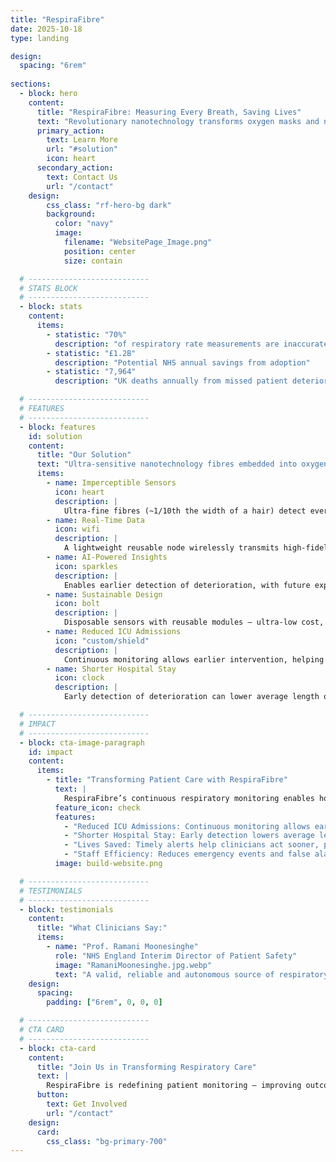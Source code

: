 ```yaml
---
title: "RespiraFibre"
date: 2025-10-18
type: landing

design:
  spacing: "6rem"
  
sections:
  - block: hero
    content:
      title: "RespiraFibre: Measuring Every Breath, Saving Lives"
      text: "Revolutionary nanotechnology transforms oxygen masks and nasal cannulae into life-saving sensors — continuous, unobtrusive respiratory monitoring for earlier detection of patient deterioration."
      primary_action:
        text: Learn More
        url: "#solution"
        icon: heart
      secondary_action:
        text: Contact Us
        url: "/contact"
    design:
        css_class: "rf-hero-bg dark"
        background:
          color: "navy"
          image:
            filename: "WebsitePage_Image.png"
            position: center
            size: contain

  # ---------------------------
  # STATS BLOCK
  # ---------------------------
  - block: stats
    content:
      items:
        - statistic: "70%"
          description: "of respiratory rate measurements are inaccurate"
        - statistic: "£1.2B"
          description: "Potential NHS annual savings from adoption"
        - statistic: "7,964"
          description: "UK deaths annually from missed patient deterioration"

  # ---------------------------
  # FEATURES
  # ---------------------------
  - block: features
    id: solution
    content:
      title: "Our Solution"
      text: "Ultra-sensitive nanotechnology fibres embedded into oxygen-delivery devices for accurate, continuous respiratory monitoring."
      items:
        - name: Imperceptible Sensors
          icon: heart
          description: |
            Ultra-fine fibres (~1/10th the width of a hair) detect every breath without discomfort or workflow disruption.
        - name: Real-Time Data
          icon: wifi
          description: |
            A lightweight reusable node wirelessly transmits high-fidelity breathing data to secure hospital systems (e.g. EPIC).
        - name: AI-Powered Insights
          icon: sparkles
          description: |
            Enables earlier detection of deterioration, with future expansion to classify cough, speech, and shortness of breath.
        - name: Sustainable Design
          icon: bolt
          description: |
            Disposable sensors with reusable modules — ultra-low cost, zero electronic waste, scalable globally.
        - name: Reduced ICU Admissions
          icon: "custom/shield"
          description: |
            Continuous monitoring allows earlier intervention, helping to reduce ICU admissions and improve patient outcomes.
        - name: Shorter Hospital Stay
          icon: clock
          description: |
            Early detection of deterioration can lower average length of stay (LoS), freeing beds and reducing costs.

  # ---------------------------
  # IMPACT
  # ---------------------------
  - block: cta-image-paragraph
    id: impact
    content:
      items:
        - title: "Transforming Patient Care with RespiraFibre"
          text: |
            RespiraFibre’s continuous respiratory monitoring enables hospitals to intervene earlier, reduce critical events, and improve patient outcomes. By integrating seamlessly into hospital workflows, it empowers clinicians and protects patients.
          feature_icon: check
          features:
            - "Reduced ICU Admissions: Continuous monitoring allows early interventions, preventing deterioration that requires ICU care."
            - "Shorter Hospital Stay: Early detection lowers average length of stay, freeing beds and reducing hospital costs."
            - "Lives Saved: Timely alerts help clinicians act sooner, preventing complications and saving lives."
            - "Staff Efficiency: Reduces emergency events and false alarms, allowing staff to focus on patient care."
          image: build-website.png

  # ---------------------------
  # TESTIMONIALS
  # ---------------------------
  - block: testimonials
    content:
      title: "What Clinicians Say:"
      items:
        - name: "Prof. Ramani Moonesinghe"
          role: "NHS England Interim Director of Patient Safety"
          image: "RamaniMoonesinghe.jpg.webp"
          text: "A valid, reliable and autonomous source of respiratory rate data would be enormously valuable"
    design:
      spacing:
        padding: ["6rem", 0, 0, 0]

  # ---------------------------
  # CTA CARD
  # ---------------------------
  - block: cta-card
    content:
      title: "Join Us in Transforming Respiratory Care"
      text: |
        RespiraFibre is redefining patient monitoring — improving outcomes, supporting clinicians, and enabling a new era of digital health.
      button:
        text: Get Involved
        url: "/contact"
    design:
      card:
        css_class: "bg-primary-700"
---
```

